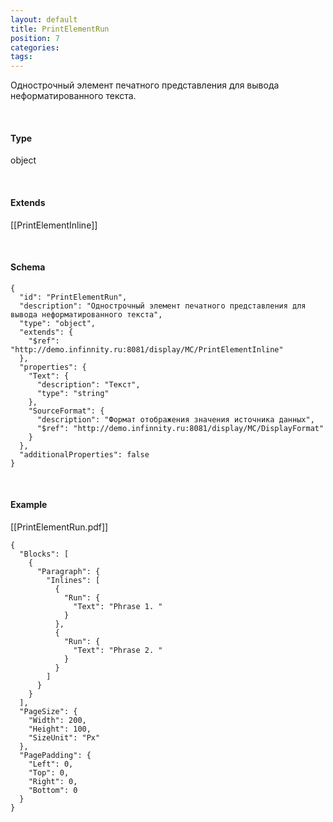 ```yaml
---
layout: default
title: PrintElementRun
position: 7
categories: 
tags: 
---
```


Однострочный элемент печатного представления для вывода неформатированного текста.

   

#### Type

object

   

#### Extends

[[PrintElementInline]]

    

#### Schema

```
{
  "id": "PrintElementRun",
  "description": "Однострочный элемент печатного представления для вывода неформатированного текста",
  "type": "object",
  "extends": {
    "$ref": "http://demo.infinnity.ru:8081/display/MC/PrintElementInline"
  },
  "properties": {
    "Text": {
      "description": "Текст",
      "type": "string"
    },
    "SourceFormat": {
      "description": "Формат отображения значения источника данных",
      "$ref": "http://demo.infinnity.ru:8081/display/MC/DisplayFormat"
    }
  },
  "additionalProperties": false
}
```

   

#### Example

[[PrintElementRun.pdf]]

```
{
  "Blocks": [
    {
      "Paragraph": {
        "Inlines": [
          {
            "Run": {
              "Text": "Phrase 1. "
            }
          },
          {
            "Run": {
              "Text": "Phrase 2. "
            }
          }
        ]
      }
    }
  ],
  "PageSize": {
    "Width": 200,
    "Height": 100,
    "SizeUnit": "Px"
  },
  "PagePadding": {
    "Left": 0,
    "Top": 0,
    "Right": 0,
    "Bottom": 0
  }
}
```

 

 

